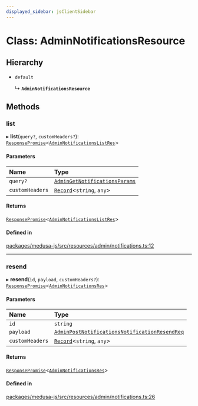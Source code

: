 ```yaml
---
displayed_sidebar: jsClientSidebar
---
```


# Class: AdminNotificationsResource

## Hierarchy

- `default`

  ↳ **`AdminNotificationsResource`**

## Methods

### list

▸ **list**(`query?`, `customHeaders?`): [`ResponsePromise`](../modules/internal-12.md#responsepromise)<[`AdminNotificationsListRes`](../modules/internal-8.internal.md#adminnotificationslistres)\>

#### Parameters

| Name | Type |
| :------ | :------ |
| `query?` | [`AdminGetNotificationsParams`](internal-8.internal.AdminGetNotificationsParams.md) |
| `customHeaders` | [`Record`](../modules/internal.md#record)<`string`, `any`\> |

#### Returns

[`ResponsePromise`](../modules/internal-12.md#responsepromise)<[`AdminNotificationsListRes`](../modules/internal-8.internal.md#adminnotificationslistres)\>

#### Defined in

[packages/medusa-js/src/resources/admin/notifications.ts:12](https://github.com/medusajs/medusa/blob/b38f73726/packages/medusa-js/src/resources/admin/notifications.ts#L12)

___

### resend

▸ **resend**(`id`, `payload`, `customHeaders?`): [`ResponsePromise`](../modules/internal-12.md#responsepromise)<[`AdminNotificationsRes`](../modules/internal-8.internal.md#adminnotificationsres)\>

#### Parameters

| Name | Type |
| :------ | :------ |
| `id` | `string` |
| `payload` | [`AdminPostNotificationsNotificationResendReq`](internal-8.internal.AdminPostNotificationsNotificationResendReq.md) |
| `customHeaders` | [`Record`](../modules/internal.md#record)<`string`, `any`\> |

#### Returns

[`ResponsePromise`](../modules/internal-12.md#responsepromise)<[`AdminNotificationsRes`](../modules/internal-8.internal.md#adminnotificationsres)\>

#### Defined in

[packages/medusa-js/src/resources/admin/notifications.ts:26](https://github.com/medusajs/medusa/blob/b38f73726/packages/medusa-js/src/resources/admin/notifications.ts#L26)
